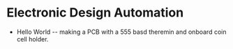 Electronic Design Automation
============================


* Hello World -- making a PCB with a 555 basd theremin and onboard coin cell holder.
